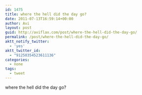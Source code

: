 ```yaml
---
id: 1475
title: where the hell did the day go?
date: 2011-07-13T16:59:14+00:00
author: Avi
layout: post
guid: http://aviflax.com/post/where-the-hell-did-the-day-go/
permalink: /post/where-the-hell-did-the-day-go/
aktt_notify_twitter:
  - 'yes'
aktt_twitter_id:
  - "91250354523611136"
categories:
  - none
tags:
  - tweet
---
```

where the hell did the day go?